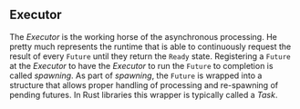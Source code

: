 ## Executor

The *Executor* is the working horse of the asynchronous processing. He pretty much represents the runtime that is able to continuously request the result of every `Future` until they return the `Ready` state. Registering a `Future` at the *Executor* to have the *Executor* to run the `Future` to completion is called *spawning*. As part of *spawning*, the `Future` is wrapped into a structure that allows proper handling of processing and re-spawning of pending futures. In Rust libraries this wrapper is typically called a *Task*.
